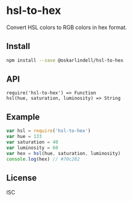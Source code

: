 # hsl-to-hex

Convert HSL colors to RGB colors in hex format.

## Install

```sh
npm install --save @oskarlindell/hsl-to-hex
```

## API
```
require('hsl-to-hex') => Function
hsl(hue, saturation, luminosity) => String
```

## Example
```js
var hsl = require('hsl-to-hex')
var hue = 133
var saturation = 40
var luminosity = 60
var hex = hsl(hue, saturation, luminosity)
console.log(hex) // #70c282
```

## License

ISC
